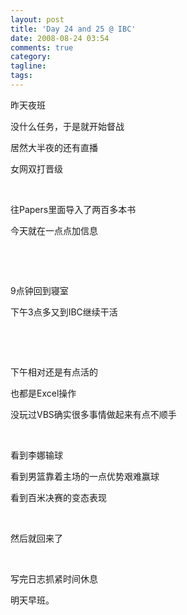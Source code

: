 ```yaml
---
layout: post
title: 'Day 24 and 25 @ IBC'
date: 2008-08-24 03:54
comments: true
category: 
tagline: 
tags:
---
```

    

昨天夜班

没什么任务，于是就开始督战

居然大半夜的还有直播

女网双打晋级

 

往Papers里面导入了两百多本书

今天就在一点点加信息

 

 

9点钟回到寝室

下午3点多又到IBC继续干活

 

 

下午相对还是有点活的

也都是Excel操作

没玩过VBS确实很多事情做起来有点不顺手

 

看到李娜输球

看到男篮靠着主场的一点优势艰难赢球

看到百米决赛的变态表现

 

然后就回来了

 

写完日志抓紧时间休息

明天早班。
